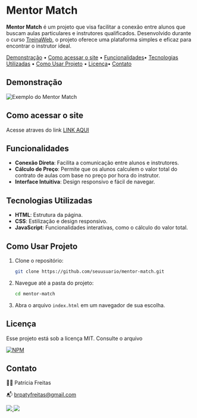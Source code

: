 
# Mentor Match

**Mentor Match** é um projeto que visa facilitar a conexão entre alunos que buscam aulas particulares e instrutores qualificados. Desenvolvido durante o curso <a href="https://www.treinaweb.com.br/" targer="_blank">TreinaWeb</a>, o projeto oferece uma plataforma simples e eficaz para encontrar o instrutor ideal.

[Demonstração](#demonstração) • [Como acessar o site](#como-acessar-o-site) • [Funcionalidades](#funcionalidades)• [Tecnologias Utilizadas](#tecnologias-utilizadas) • [Como Usar Projeto](#como-usar-projeto) • [Licença](#licença)• [Contato](#contato)

## Demonstração

![Exemplo do Mentor Match](https://blogger.googleusercontent.com/img/b/R29vZ2xl/AVvXsEjpjcH6eo1LvP9bgRO_jMzZQUYbO3yRlRgi5FDJo1iN6GxFQG3H-ngmrdeo1vmrI_FQqxNOOvlzZYvN-twxtVHsLJWNZedSZ1fI3c8KrcHti-nT5YpndQGjQYA61Xvw47py2QkK2vTpqsPeV7VKghcSPwgXJmAwfTK_bFLfjDUoyZ9K6TA8hrnxpyQ7LuSt/w640-h360/mentor-math.gif)


## Como acessar o site

Acesse atraves do link <a href="#" target="_blank">LINK AQUI</a>


 ## Funcionalidades 

- **Conexão Direta**: Facilita a comunicação entre alunos e instrutores.
- **Cálculo de Preço**: Permite que os alunos calculem o valor total do contrato de aulas com base no preço por hora do instrutor.
- **Interface Intuitiva**: Design responsivo e fácil de navegar.

## Tecnologias Utilizadas

- **HTML**: Estrutura da página.
- **CSS**: Estilização e design responsivo.
- **JavaScript**: Funcionalidades interativas, como o cálculo do valor total.


## Como Usar Projeto

1. Clone o repositório:
   ```bash
   git clone https://github.com/seuusuario/mentor-match.git
   ```

2. Navegue até a pasta do projeto:
   ```bash
   cd mentor-match
   ```

3. Abra o arquivo `index.html` em um navegador de sua escolha.



## Licença

Esse projeto está sob a licença MIT. Consulte o arquivo 

[![NPM](https://img.shields.io/npm/l/react)](https://github.com/patyfreitasbr/Google-Search-Page-Clone/blob/main/LICENSE)


## Contato

👩‍💻 Patrícia Freitas

📬 brpatyfreitas@gmail.com

 <div><a href="https://www.linkedin.com/in/patyfreitasbr"><img src="https://img.shields.io/badge/LinkedIn-0077B5?style=for-the-badge&logo=linkedin&logoColor=white" target="_blank"></>
  <a href="https://www.instagram.com/patyfreitasbr"><img src="https://img.shields.io/badge/Instagram-E4405F?style=for-the-badge&logo=instagram&logoColor=white" target="_blank"></></div>

</br>

